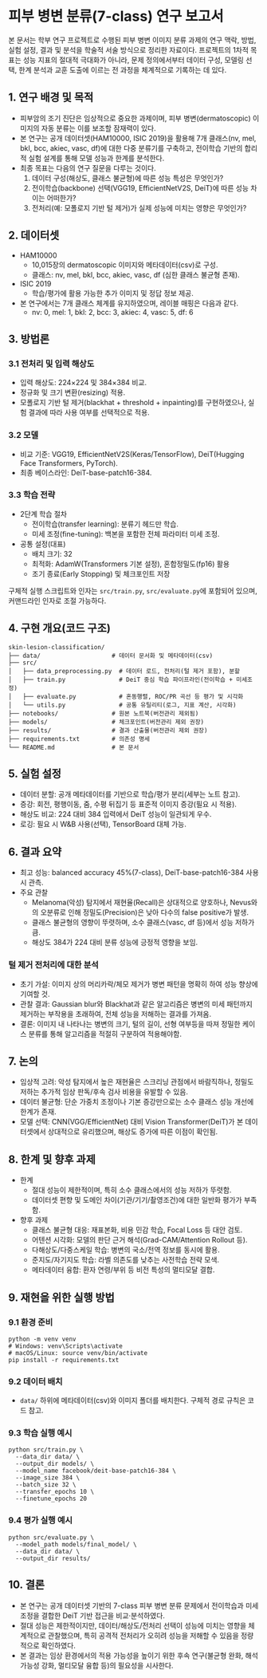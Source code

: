 # 피부 병변 분류(7-class) 연구 보고서

본 문서는 학부 연구 프로젝트로 수행된 피부 병변 이미지 분류 과제의 연구 맥락, 방법, 실험 설정, 결과 및 분석을 학술적 서술 방식으로 정리한 자료이다. 프로젝트의 1차적 목표는 성능 지표의 절대적 극대화가 아니라, 문제 정의에서부터 데이터 구성, 모델링 선택, 한계 분석과 교훈 도출에 이르는 전 과정을 체계적으로 기록하는 데 있다.

## 1. 연구 배경 및 목적
- 피부암의 조기 진단은 임상적으로 중요한 과제이며, 피부 병변(dermatoscopic) 이미지의 자동 분류는 이를 보조할 잠재력이 있다.
- 본 연구는 공개 데이터셋(HAM10000, ISIC 2019)을 활용해 7개 클래스(nv, mel, bkl, bcc, akiec, vasc, df)에 대한 다중 분류기를 구축하고, 전이학습 기반의 합리적 실험 설계를 통해 모델 성능과 한계를 분석한다.
- 최종 목표는 다음의 연구 질문을 다루는 것이다.
  1) 데이터 구성(해상도, 클래스 불균형)에 따른 성능 특성은 무엇인가?
  2) 전이학습(backbone) 선택(VGG19, EfficientNetV2S, DeiT)에 따른 성능 차이는 어떠한가?
  3) 전처리(예: 모폴로지 기반 털 제거)가 실제 성능에 미치는 영향은 무엇인가?

## 2. 데이터셋
- HAM10000
  - 10,015장의 dermatoscopic 이미지와 메타데이터(csv)로 구성.
  - 클래스: nv, mel, bkl, bcc, akiec, vasc, df (심한 클래스 불균형 존재).
- ISIC 2019
  - 학습/평가에 활용 가능한 추가 이미지 및 정답 정보 제공.
- 본 연구에서는 7개 클래스 체계를 유지하였으며, 레이블 매핑은 다음과 같다.
  - nv: 0, mel: 1, bkl: 2, bcc: 3, akiec: 4, vasc: 5, df: 6

## 3. 방법론
### 3.1 전처리 및 입력 해상도
- 입력 해상도: 224×224 및 384×384 비교.
- 정규화 및 크기 변환(resizing) 적용.
- 모폴로지 기반 털 제거(blackhat + threshold + inpainting)를 구현하였으나, 실험 결과에 따라 사용 여부를 선택적으로 적용.

### 3.2 모델
- 비교 기준: VGG19, EfficientNetV2S(Keras/TensorFlow), DeiT(Hugging Face Transformers, PyTorch).
- 최종 베이스라인: DeiT-base-patch16-384.

### 3.3 학습 전략
- 2단계 학습 절차
  - 전이학습(transfer learning): 분류기 헤드만 학습.
  - 미세 조정(fine-tuning): 백본을 포함한 전체 파라미터 미세 조정.
- 공통 설정(대표)
  - 배치 크기: 32
  - 최적화: AdamW(Transformers 기본 설정), 혼합정밀도(fp16) 활용
  - 조기 종료(Early Stopping) 및 체크포인트 저장

구체적 실행 스크립트와 인자는 `src/train.py`, `src/evaluate.py`에 포함되어 있으며, 커맨드라인 인자로 조절 가능하다.

## 4. 구현 개요(코드 구조)
```
skin-lesion-classification/
├── data/                    # 데이터 문서화 및 메타데이터(csv)
├── src/
│   ├── data_preprocessing.py  # 데이터 로드, 전처리(털 제거 포함), 분할
│   ├── train.py               # DeiT 중심 학습 파이프라인(전이학습 + 미세조정)
│   ├── evaluate.py            # 혼동행렬, ROC/PR 곡선 등 평가 및 시각화
│   └── utils.py               # 공통 유틸리티(로그, 지표 계산, 시각화)
├── notebooks/               # 원본 노트북(버전관리 제외됨)
├── models/                  # 체크포인트(버전관리 제외 권장)
├── results/                 # 결과 산출물(버전관리 제외 권장)
├── requirements.txt         # 의존성 명세
└── README.md                # 본 문서
```

## 5. 실험 설정
- 데이터 분할: 공개 메타데이터를 기반으로 학습/평가 분리(세부는 노트 참고).
- 증강: 회전, 평행이동, 줌, 수평 뒤집기 등 표준적 이미지 증강(필요 시 적용).
- 해상도 비교: 224 대비 384 입력에서 DeiT 성능이 일관되게 우수.
- 로깅: 필요 시 W&B 사용(선택), TensorBoard 대체 가능.

## 6. 결과 요약
- 최고 성능: balanced accuracy 45%(7-class), DeiT-base-patch16-384 사용 시 관측.
- 주요 관찰
  - Melanoma(악성) 탐지에서 재현율(Recall)은 상대적으로 양호하나, Nevus와의 오분류로 인해 정밀도(Precision)은 낮아 다수의 false positive가 발생.
  - 클래스 불균형의 영향이 뚜렷하며, 소수 클래스(vasc, df 등)에서 성능 저하가 큼.
  - 해상도 384가 224 대비 분류 성능에 긍정적 영향을 보임.

### 털 제거 전처리에 대한 분석
- 초기 가설: 이미지 상의 머리카락/체모 제거가 병변 패턴을 명확히 하여 성능 향상에 기여할 것.
- 관찰 결과: Gaussian blur와 Blackhat과 같은 알고리즘은 병변의 미세 패턴까지 제거하는 부작용을 초래하여, 전체 성능을 저해하는 결과를 가져옴.
- 결론: 이미지 내 나타나는 병변의 크기, 털의 길이, 선형 여부등을 따져 정밀한 케이스 분류를 통해 알고리즘을 적절히 구분하여 적용해야함.

## 7. 논의
- 임상적 고려: 악성 탐지에서 높은 재현율은 스크리닝 관점에서 바람직하나, 정밀도 저하는 추가적 임상 판독/후속 검사 비용을 유발할 수 있음.
- 데이터 불균형: 단순 가중치 조정이나 기본 증강만으로는 소수 클래스 성능 개선에 한계가 존재.
- 모델 선택: CNN(VGG/EfficientNet) 대비 Vision Transformer(DeiT)가 본 데이터셋에서 상대적으로 유리했으며, 해상도 증가에 따른 이점이 확인됨.

## 8. 한계 및 향후 과제
- 한계
  - 절대 성능이 제한적이며, 특히 소수 클래스에서의 성능 저하가 뚜렷함.
  - 데이터셋 편향 및 도메인 차이(기관/기기/촬영조건)에 대한 일반화 평가가 부족함.
- 향후 과제
  - 클래스 불균형 대응: 재표본화, 비용 민감 학습, Focal Loss 등 대안 검토.
  - 어텐션 시각화: 모델의 판단 근거 해석(Grad-CAM/Attention Rollout 등).
  - 다해상도/다중스케일 학습: 병변의 국소/전역 정보를 동시에 활용.
  - 준지도/자기지도 학습: 라벨 의존도를 낮추는 사전학습 전략 모색.
  - 메타데이터 융합: 환자 연령/부위 등 비전 특성의 멀티모달 결합.

## 9. 재현을 위한 실행 방법
### 9.1 환경 준비
```
python -m venv venv
# Windows: venv\Scripts\activate
# macOS/Linux: source venv/bin/activate
pip install -r requirements.txt
```

### 9.2 데이터 배치
- `data/` 하위에 메타데이터(csv)와 이미지 폴더를 배치한다. 구체적 경로 규칙은 코드 참고.

### 9.3 학습 실행 예시
```
python src/train.py \
  --data_dir data/ \
  --output_dir models/ \
  --model_name facebook/deit-base-patch16-384 \
  --image_size 384 \
  --batch_size 32 \
  --transfer_epochs 10 \
  --finetune_epochs 20
```

### 9.4 평가 실행 예시
```
python src/evaluate.py \
  --model_path models/final_model/ \
  --data_dir data/ \
  --output_dir results/
```

## 10. 결론
- 본 연구는 공개 데이터셋 기반의 7-class 피부 병변 분류 문제에서 전이학습과 미세 조정을 결합한 DeiT 기반 접근을 비교·분석하였다.
- 절대 성능은 제한적이지만, 데이터/해상도/전처리 선택이 성능에 미치는 영향을 체계적으로 관찰했으며, 특히 공격적 전처리가 오히려 성능을 저해할 수 있음을 정량적으로 확인하였다.
- 본 결과는 임상 환경에서의 적용 가능성을 높이기 위한 후속 연구(불균형 완화, 해석 가능성 강화, 멀티모달 융합 등)의 필요성을 시사한다.
